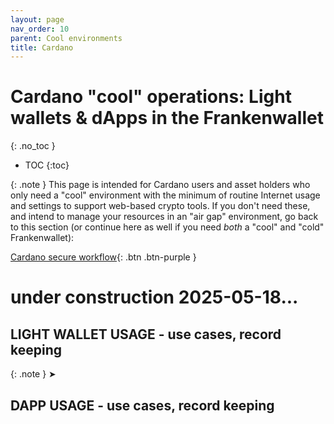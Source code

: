 ```yaml
---
layout: page
nav_order: 10
parent: Cool environments
title: Cardano
---
```

# Cardano "cool" operations: Light wallets & dApps in the Frankenwallet
{: .no_toc }
- TOC
{:toc}

{: .note }
This page is intended for Cardano users and asset holders who only need a "cool" environment with the minimum of routine Internet usage and settings to support web-based crypto tools.  If you don't need these, and intend to manage your resources in an "air gap" environment, go back to this section (or continue here as well if you need _both_ a "cool" and "cold" Frankenwallet):

[Cardano secure workflow](/cardano){: .btn .btn-purple }

# under construction 2025-05-18...

## LIGHT WALLET USAGE - use cases, record keeping

{: .note }
➤ 

## DAPP USAGE - use cases, record keeping
